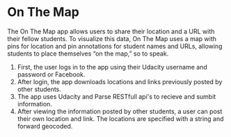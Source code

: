 <h1>On The Map</h1>

The On The Map app allows users to share their location and a URL with their fellow students. To visualize this data, On The Map uses a map with pins for location and pin annotations for student names and URLs, allowing students to place themselves “on the map,” so to speak. 
<ol>
<li type="cirle">First, the user logs in to the app using their Udacity username and password or Facebook.</li>
<li type="cirle">After login, the app downloads locations and links previously posted by other students.</li>
<li type="cirle">The app uses Udacity and Parse RESTfull api's to recieve and sumbit information.</li>
<li type="cirle">After viewing the information posted by other students, a user can post their own location and link. The locations are specified with a string and forward geocoded.</li>
</ol>
